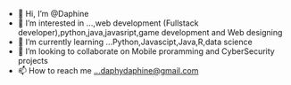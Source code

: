 - 👋 Hi, I’m @Daphine
- 👀 I’m interested in ...,web development (Fullstack developer),python,java,javasript,game development and Web designing
- 🌱 I’m currently learning ...Python,Javascipt,Java,R,data science
- 💞️ I’m looking to collaborate on Mobile proramming and CyberSecurity projects
- 📫 How to reach me ...daphydaphine@gmail.com

<!---
l-hjab/l-hjab is a ✨ special ✨ repository because its `README.md` (this file) appears on your GitHub profile.
You can click the Preview link to take a look at your changes.
--->
